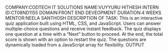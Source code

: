 COMPANY:CODTECH IT SOLUTIONS
NAME:VUYYURU HITHESH
INTERN ID:CT08ND1155
DOMAIN:FRONT END DEVEOPMENT
DURATION:4 WEEKS
MENTOR:NEELA SANTHOSH
DESCRIPTION OF TASK:
This is an interactive quiz application built using HTML, CSS, and JavaScript.
Users can answer multiple-choice questions and receive instant feedback.
The quiz displays one question at a time with a “Next” button to proceed.
At the end, the total score is shown with an option to restart the quiz.
The questions are dynamically loaded from a JavaScript array for flexibility.
OUTPUT
